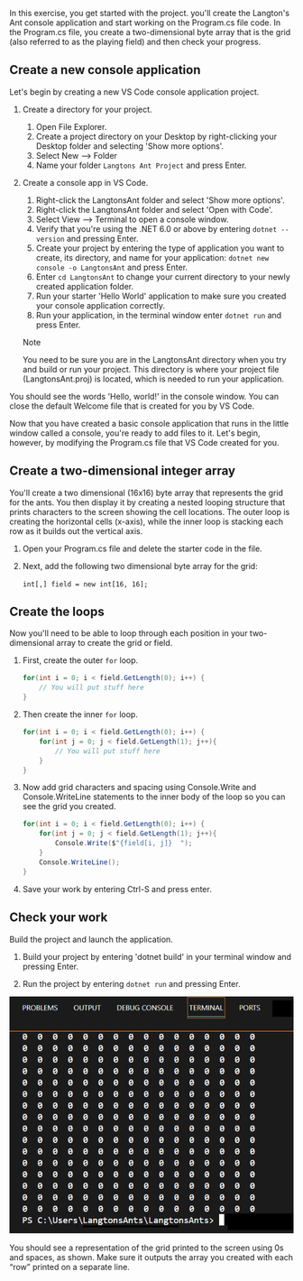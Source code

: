 In this exercise, you get started with the project. you'll create the Langton's Ant console application and start working on the Program.cs file code. In the Program.cs file, you create a two-dimensional byte array that is the grid (also referred to as the playing field) and then check your progress.

## Create a new console application

Let's begin by creating a new VS Code console application project.

1. Create a directory for your project.
    1. Open File Explorer.
    1. Create a project directory on your Desktop by right-clicking your Desktop folder and selecting 'Show more options'.
    1. Select New --> Folder
    1. Name your folder `Langtons Ant Project` and press Enter.

1. Create a console app in VS Code.
    1. Right-click the LangtonsAnt folder and select 'Show more options'.
    1. Right-click the LangtonsAnt folder and select 'Open with Code'.
    1. Select View --> Terminal to open a console window.
    1. Verify that you're using the .NET 6.0 or above by entering `dotnet --version` and pressing Enter.
    1. Create your project by entering the type of application you want to create, its directory, and name for your application: `dotnet new console -o LangtonsAnt` and press Enter.
    1. Enter `cd LangtonsAnt` to change your current directory to your newly created application folder.
    1. Run your starter 'Hello World' application to make sure you created your console application correctly.
    1. Run your application, in the terminal window enter `dotnet run` and press Enter.

    > [!NOTE]
    > You need to be sure you are in the LangtonsAnt directory when you try and build or run your project. This directory is where your project file (LangtonsAnt.proj) is located, which is needed to run your application.

You should see the words 'Hello, world!' in the console window. You can close the default Welcome file that is created for you by VS Code.

Now that you have created a basic console application that runs in the little window called a console, you're ready to add files to it. Let's begin, however, by modifying the Program.cs file that VS Code created for you.

## Create a two-dimensional integer array

You'll create a two dimensional (16x16) byte array that represents the grid for the ants. You then display it by creating a nested looping structure that prints characters to the screen showing the cell locations. The outer loop is creating the horizontal cells (x-axis), while the inner loop is stacking each row as it builds out the vertical axis.

1. Open your Program.cs file and delete the starter code in the file.

1. Next, add the following two dimensional byte array for the grid:

   `int[,] field = new int[16, 16];`

## Create the loops

Now you'll need to be able to loop through each position in your two-dimensional array to create the grid or field.

1. First, create the outer `for` loop.

    ```csharp
    for(int i = 0; i < field.GetLength(0); i++) {
        // You will put stuff here
    }
    ```

1. Then create the inner `for` loop.

    ```csharp
    for(int i = 0; i < field.GetLength(0); i++) {
        for(int j = 0; j < field.GetLength(1); j++){
            // You will put stuff here
        }
    }
    ```

1. Now add grid characters and spacing using Console.Write and Console.WriteLine statements to the inner body of the loop so you can see the grid you created.

    ```csharp
    for(int i = 0; i < field.GetLength(0); i++) {
        for(int j = 0; j < field.GetLength(1); j++){
            Console.Write($"{field[i, j]}  ");
        }
        Console.WriteLine();
    }
    ```

1. Save your work by entering Ctrl-S and press enter.

## Check your work

Build the project and launch the application. 

1. Build your project by entering 'dotnet build' in your terminal window and pressing Enter.

1. Run the project by entering `dotnet run` and pressing Enter.

![Screenshot showing Visual Studio Code installer.](../media/guided-proj-1.jpg)

You should see a representation of the grid printed to the screen using 0s and spaces, as shown. Make sure it outputs the array you created with each “row” printed on a separate line.